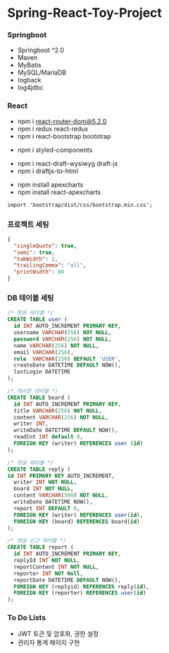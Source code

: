 # Spring-React-Toy-Project

### Springboot

- Springboot ^2.0
- Maven
- MyBatis
- MySQL/MariaDB
- logback
- log4jdbc
<!--
- Security
- OAuth2
  -->

### React

- npm i react-router-dom@5.2.0
- npm i redux react-redux
- npm i react-bootstrap bootstrap
<!--
- npm i react-summernote
- npm i jquery
  -->
- npm i styled-components
<!--웹 에디터 템플릿-->
- npm i react-draft-wysiwyg draft-js
- npm i draftjs-to-html
<!--차트 템플릿-->
- npm install apexcharts
- npm install react-apexcharts

```txt
import 'bootstrap/dist/css/bootstrap.min.css';
```

### 프로젝트 세팅

```json
{
  "singleQuote": true,
  "semi": true,
  "tabWidth": 2,
  "trailingComma": "all",
  "printWidth": 80
}
```

### DB 테이블 세팅

```sql
/* 회원 테이블 */
CREATE TABLE user (
  id INT AUTO_INCREMENT PRIMARY KEY,
  username VARCHAR(256) NOT NULL,
  password VARCHAR(256) NOT NULL,
  name VARCHAR(256) NOT NULL,
  email VARCHAR(256),
  role  VARCHAR(256) DEFAULT 'USER',
  createDate DATETIME DEFAULT NOW(),
  lastLogin DATETIME
);

/* 게시판 테이블 */
CREATE TABLE board (
  id INT AUTO_INCREMENT PRIMARY KEY,
  title VARCHAR(256) NOT NULL,
  content VARCHAR(256) NOT NULL,
  writer INT,
  writeDate DATETIME DEFAULT NOW(),
  readCnt INT default 0,
  FOREIGN KEY (writer) REFERENCES user (id)
);

/* 댓글 테이블 */
CREATE TABLE reply (
id INT PRIMARY KEY AUTO_INCREMENT,
  writer INT NOT NULL,
  board INT NOT NULL,
  content VARCHAR(500) NOT NULL,
  writeDate DATETIME NOW(),
  report INT DEFAULT 0,
  FOREIGN KEY (writer) REFERENCES user(id),
  FOREIGN KEY (board) REFERENCES board(id)
);

/* 댓글 신고 테이블 */
CREATE TABLE report (
  id INT AUTO_INCREMENT PRIMARY KEY,
  replyId INT NOT NULL,
  reportContent INT NOT NULL,
  reporter INT NOT Null,
  reportDate DATETIME DEFAULT NOW(),
  FOREIGN KEY (replyid) REFERENCES reply(id),
  FOREIGN KEY (reporter) REFERENCES user(id)
);
```

### To Do Lists

- JWT 토큰 및 암호화, 권한 설정
- 관리자 통계 페이지 구현
